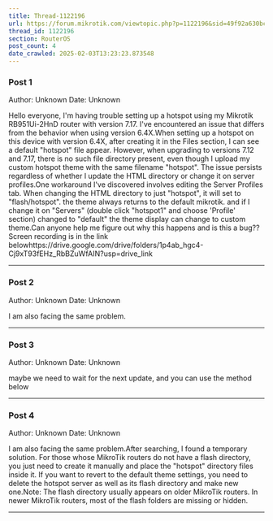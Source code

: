 ```yaml
---
title: Thread-1122196
url: https://forum.mikrotik.com/viewtopic.php?p=1122196&sid=49f92a630bc7970d8ca50523be880e8f#p1122196
thread_id: 1122196
section: RouterOS
post_count: 4
date_crawled: 2025-02-03T13:23:23.873548
---
```


### Post 1
Author: Unknown
Date: Unknown

Hello everyone, I'm having trouble setting up a hotspot using my Mikrotik RB951Ui-2HnD router with version 7.17. I've encountered an issue that differs from the behavior when using version 6.4X.When setting up a hotspot on this device with version 6.4X, after creating it in the Files section, I can see a default "hotspot" file appear. However, when upgrading to versions 7.12 and 7.17, there is no such file directory present, even though I upload my custom hotspot theme with the same filename "hotspot". The issue persists regardless of whether I update the HTML directory or change it on server profiles.One workaround I've discovered involves editing the Server Profiles tab. When changing the HTML directory to just "hotspot", it will set to "flash/hotspot". the theme always returns to the default mikrotik. and if I change it on "Servers" (double click "hotspot1" and choose 'Profile' section) changed to "default" the theme display can change to custom theme.Can anyone help me figure out why this happens and is this a bug??Screen recording is in the link belowhttps://drive.google.com/drive/folders/1p4ab_hgc4-Cj9xT93fEHz_RbBZuWfAIN?usp=drive_link

---
### Post 2
Author: Unknown
Date: Unknown

I am also facing the same problem.

---
### Post 3
Author: Unknown
Date: Unknown

maybe we need to wait for the next update, and you can use the method below

---
### Post 4
Author: Unknown
Date: Unknown

I am also facing the same problem.After searching, I found a temporary solution. For those whose MikroTik routers do not have a flash directory, you just need to create it manually and place the "hotspot" directory files inside it. If you want to revert to the default theme settings, you need to delete the hotspot server as well as its flash directory and make new one.Note: The flash directory usually appears on older MikroTik routers. In newer MikroTik routers, most of the flash folders are missing or hidden.

---
